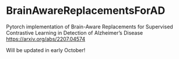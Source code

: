 # BrainAwareReplacementsForAD
Pytorch implementation of Brain-Aware Replacements for Supervised Contrastive Learning in Detection of Alzheimer’s Disease https://arxiv.org/abs/2207.04574 

Will be updated in early October!
